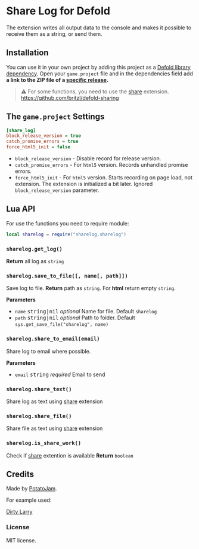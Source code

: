 # Share Log for Defold

The extension writes all output data to the console and makes it possible to receive them as a string, or send them.

## Installation

You can use it in your own project by adding this project as a [Defold library dependency](http://www.defold.com/manuals/libraries/). Open your `game.project` file and in the dependencies field add **a link to the ZIP file of a [specific release](https://github.com/potatojam/defold-share-log/tags).**

> &#x26a0;&#xfe0f; For some functions, you need to use the [share](https://github.com/britzl/defold-sharing) extension. https://github.com/britzl/defold-sharing

## The `game.project` Settings

```ini
[share_log]
block_release_version = true
catch_promise_errors = true
force_html5_init = false
```

* `block_release_version` - Disable record for release version.
* `catch_promise_errors` - For `html5` version. Records unhandled promise errors.
* `force_html5_init` - For `html5` version. Starts recording on page load, not extension. The extension is initialized a bit later. Ignored `block_release_version` parameter.

## Lua API

For use the functions you need to require module:

```lua
local sharelog = require("sharelog.sharelog")
```

### `sharelog.get_log()`

**Return** all log as `string`

### `sharelog.save_to_file([, name[, path]])`

Save log to file. **Return** path as `string`. For **html** return empty `string`.

**Parameters**

- `name` <kbd>string|nil</kbd> _optional_ Name for file. Default `sharelog`
- `path` <kbd>string|nil</kbd> _optional_  Path to folder. Default `sys.get_save_file("sharelog", name)`

### `sharelog.share_to_email(email)`

Share log to email where possible.

**Parameters**

- `email` <kbd>string</kbd> _required_ Email to send
  
### `sharelog.share_text()`

Share log as text using [share](https://github.com/britzl/defold-sharing) extension

### `sharelog.share_file()`

Share file as text using [share](https://github.com/britzl/defold-sharing) extension

### `sharelog.is_share_work()`

Check if [share](https://github.com/britzl/defold-sharing) extention is available **Return** `boolean`

## Credits

Made by [PotatoJam](https://github.com/potatojam).

For example used:

[Dirty Larry](https://github.com/andsve/dirtylarry)

### License

MIT license.

